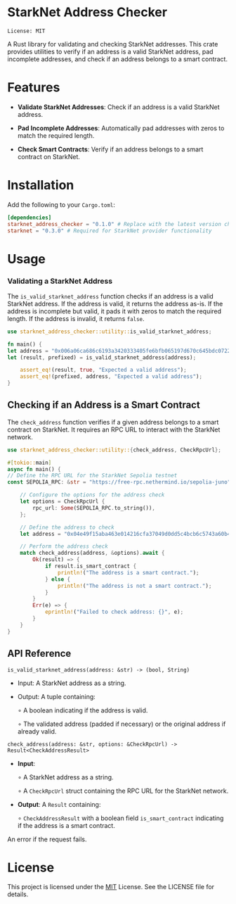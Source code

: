 # StarkNet Address Checker
`License: MIT`

A Rust library for validating and checking StarkNet addresses. This crate provides utilities to verify if an address is a valid StarkNet address, pad incomplete addresses, and check if an address belongs to a smart contract.

# Features
- **Validate StarkNet Addresses**: Check if an address is a valid StarkNet address.

- **Pad Incomplete Addresses**: Automatically pad addresses with zeros to match the required length.

- **Check Smart Contracts**: Verify if an address belongs to a smart contract on StarkNet.

# Installation
Add the following to your `Cargo.toml`:

```toml
[dependencies]
starknet_address_checker = "0.1.0" # Replace with the latest version check crates.io for latest version
starknet = "0.3.0" # Required for StarkNet provider functionality
```

# Usage
### Validating a StarkNet Address
The `is_valid_starknet_address` function checks if an address is a valid StarkNet address. If the address is valid, it returns the address as-is. If the address is incomplete but valid, it pads it with zeros to match the required length. If the address is invalid, it returns `false`.

```rust
use starknet_address_checker::utility::is_valid_starknet_address;

fn main() {
let address = "0x006a06ca686c6193a3420333405fe6bfb065197d670c645bdc0722a36d88982f";
let (result, prefixed) = is_valid_starknet_address(address);

    assert_eq!(result, true, "Expected a valid address");
    assert_eq!(prefixed, address, "Expected a valid address");
}
```
## Checking if an Address is a Smart Contract
The `check_address` function verifies if a given address belongs to a smart contract on StarkNet. It requires an RPC URL to interact with the StarkNet network.


```rust
use starknet_address_checker::utility::{check_address, CheckRpcUrl};

#[tokio::main]
async fn main() {
// Define the RPC URL for the StarkNet Sepolia testnet
const SEPOLIA_RPC: &str = "https://free-rpc.nethermind.io/sepolia-juno";

    // Configure the options for the address check
    let options = CheckRpcUrl {
        rpc_url: Some(SEPOLIA_RPC.to_string()),
    };

    // Define the address to check
    let address = "0x04e49f15aba463e014216cfa37049d0dd5c4bcb6c5743a60b4854c30a35cce0e";

    // Perform the address check
    match check_address(address, &options).await {
        Ok(result) => {
            if result.is_smart_contract {
                println!("The address is a smart contract.");
            } else {
                println!("The address is not a smart contract.");
            }
        }
        Err(e) => {
            eprintln!("Failed to check address: {}", e);
        }
    }
}
```

## API Reference
`is_valid_starknet_address(address: &str) -> (bool, String)`
- Input: A StarkNet address as a string.

- Output: A tuple containing:


    ∘ A boolean indicating if the address is valid.

    ∘ The validated address (padded if necessary) or the original address if already valid.

`check_address(address: &str, options: &CheckRpcUrl) -> Result<CheckAddressResult>`

- **Input**:

    ∘ A StarkNet address as a string.

    ∘ A `CheckRpcUrl` struct containing the RPC URL for the StarkNet network.


- **Output**: A `Result` containing:

    ∘ `CheckAddressResult` with a boolean field `is_smart_contract` indicating if the address is a smart contract.

An error if the request fails.

# License
This project is licensed under the [MIT](https://choosealicense.com/licenses/mit/) License. See the LICENSE file for details.
